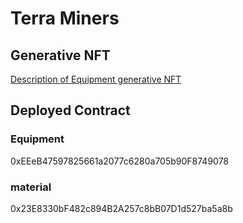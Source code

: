 # Terra Miners

## Generative NFT

[Description of Equipment generative NFT](./creative/README.md)

## Deployed Contract

### Equipment

0xEEeB47597825661a2077c6280a705b90F8749078

### material

0x23E8330bF482c894B2A257c8bB07D1d527ba5a8b
